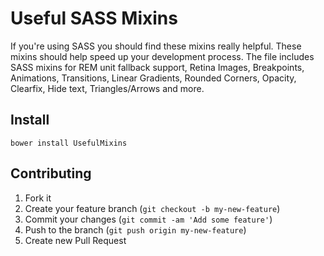 Useful SASS Mixins
=============

If you're using SASS you should find these mixins really helpful. These mixins should help speed up your development process. The file includes SASS mixins for REM unit fallback support, Retina Images, Breakpoints, Animations, Transitions, Linear Gradients, Rounded Corners, Opacity, Clearfix, Hide text, Triangles/Arrows and more.

## Install
	bower install UsefulMixins

## Contributing

1. Fork it
2. Create your feature branch (`git checkout -b my-new-feature`)
3. Commit your changes (`git commit -am 'Add some feature'`)
4. Push to the branch (`git push origin my-new-feature`)
5. Create new Pull Request
	 	



